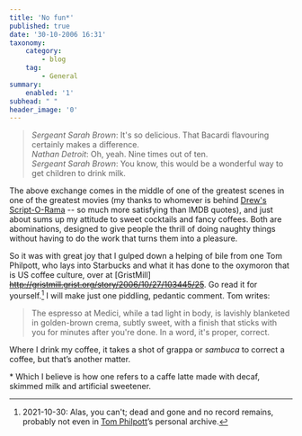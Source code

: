 ```yaml
---
title: 'No fun*'
published: true
date: '30-10-2006 16:31'
taxonomy:
    category:
        - blog
    tag:
        - General
summary:
    enabled: '1'
subhead: " "
header_image: '0'
---
```


> _Sergeant Sarah Brown_: It's so delicious. That Bacardi flavouring certainly makes a difference.  
_Nathan Detroit_: Oh, yeah. Nine times out of ten.  
_Sergeant Sarah Brown_: You know, this would be a wonderful way to get children to drink milk.

The above exchange comes in the middle of one of the greatest scenes in one of the greatest movies (my thanks to whomever is behind [Drew's Script-O-Rama](http://www.script-o-rama.com/oldindex.shtml) -- so much more satisfying than IMDB quotes), and just about sums up my attitude to sweet cocktails and fancy coffees. Both are abominations, designed to  give people the thrill of doing naughty things without having to do the work that turns them into a pleasure.

So it was with great joy that I gulped down a helping of bile from one Tom Philpott, who lays into Starbucks and what it has done to the oxymoron that is US coffee culture, over at [GristMill] ~~http://gristmill.grist.org/story/2006/10/27/103445/25~~. Go read it for yourself.[^1] I will make just one piddling, pedantic comment. Tom writes:

> The espresso at Medici, while a tad light in body, is lavishly blanketed in golden-brown crema, subtly sweet, with a finish that sticks with you for minutes after you're done. In a word, it's proper, correct.

Where I drink my coffee, it takes a shot of grappa or _sambuca_ to correct a coffee, but that’s another matter.

\* Which I believe is how one refers to a caffe latte made with decaf, skimmed milk and artificial sweetener.

[^1]: 2021-10-30: Alas, you can't; dead and gone and no record remains, probably not even in [Tom Philpott](https://www.tomphilpott.net/)’s personal archive.
